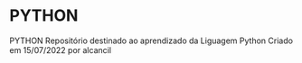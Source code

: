 # PYTHON
PYTHON
Repositório destinado ao aprendizado da Liguagem Python
Criado em 15/07/2022 por alcancil
